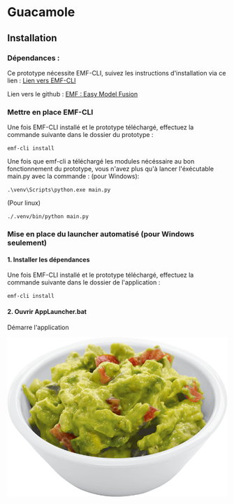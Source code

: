 # Guacamole


## Installation

### Dépendances : 

Ce prototype nécessite EMF-CLI, suivez les instructions d'installation via ce lien : [Lien vers EMF-CLI](https://easy-model-fusion.github.io/docs/installation.html)

Lien vers le github :  [EMF : Easy Model Fusion](https://github.com/easy-model-fusion)

### Mettre en place EMF-CLI

Une fois EMF-CLI installé et le prototype téléchargé, effectuez la commande suivante dans le dossier du prototype :
```
emf-cli install
```
Une fois que emf-cli a téléchargé les modules nécéssaire au bon fonctionnement du prototype, vous n'avez plus qu'à lancer l'éxécutable main.py avec la commande :
(pour Windows):
```
.\venv\Scripts\python.exe main.py
```
(Pour linux)
```
./.venv/bin/python main.py
```


### Mise en place du launcher automatisé (pour Windows seulement) 

#### 1. Installer les dépendances
Une fois EMF-CLI installé et le prototype téléchargé, effectuez la commande suivante dans le dossier de l'application :
```
emf-cli install
```
#### 2. Ouvrir AppLauncher.bat
Démarre l'application


![Logo Guacamole](/prototypes/guacamole/images/guacamole.png) 
